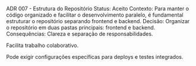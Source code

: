 ADR 007 - Estrutura do Repositório
Status: Aceito
Contexto:
 Para manter o código organizado e facilitar o desenvolvimento paralelo, é fundamental estruturar o repositório separando frontend e backend.
Decisão:
 Organizar o repositório em duas pastas principais: frontend e backend.
Consequências:
Clareza e separação de responsabilidades.


Facilita trabalho colaborativo.


Pode exigir configurações específicas para deploys e testes integrados.
